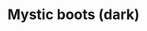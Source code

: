 ---
layout: item
title: Mystic boots (dark)
item-id: 4107
datatable: true
id: 4107
name: "Mystic boots (dark)"
members: true
lowalch: 4000
highalch: 6000
examine: "Dark magical boots."
monsters:
  - id: 443
    name: "Infernal Mage"
    members: true
    combat_level: 66
    wiki_url: "https://oldschool.runescape.wiki/w/Infernal_Mage"
    drops:
      - quantity: "1"
        rarity: 0.001953125
    image: "https://oldschool.runescape.wiki/images/1/13/Infernal_Mage.png?f3e68"
  - id: 7396
    name: "Malevolent Mage"
    members: true
    combat_level: 162
    wiki_url: "https://oldschool.runescape.wiki/w/Malevolent_Mage"
    drops:
      - quantity: "1"
        rarity: 0.001953125
    image: "https://oldschool.runescape.wiki/images/4/42/Malevolent_Mage.png?5594e"
---